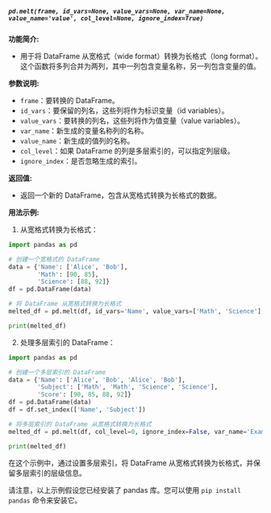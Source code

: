 ##### `pd.melt(frame, id_vars=None, value_vars=None, var_name=None, value_name='value', col_level=None, ignore_index=True)`
**功能简介:**
- 用于将 DataFrame 从宽格式（wide format）转换为长格式（long format）。这个函数将多列合并为两列，其中一列包含变量名称，另一列包含变量的值。

**参数说明:**
- `frame`：要转换的 DataFrame。
- `id_vars`：要保留的列名，这些列将作为标识变量（id variables）。
- `value_vars`：要转换的列名，这些列将作为值变量（value variables）。
- `var_name`：新生成的变量名称列的名称。
- `value_name`：新生成的值列的名称。
- `col_level`：如果 DataFrame 的列是多层索引的，可以指定列层级。
- `ignore_index`：是否忽略生成的索引。

**返回值:**
- 返回一个新的 DataFrame，包含从宽格式转换为长格式的数据。

**用法示例:**
1. 从宽格式转换为长格式：
```python
import pandas as pd

# 创建一个宽格式的 DataFrame
data = {'Name': ['Alice', 'Bob'],
        'Math': [90, 85],
        'Science': [88, 92]}
df = pd.DataFrame(data)

# 将 DataFrame 从宽格式转换为长格式
melted_df = pd.melt(df, id_vars='Name', value_vars=['Math', 'Science'], var_name='Subject', value_name='Score')

print(melted_df)
```
2. 处理多层索引的 DataFrame：
```python
import pandas as pd

# 创建一个多层索引的 DataFrame
data = {'Name': ['Alice', 'Bob', 'Alice', 'Bob'],
        'Subject': ['Math', 'Math', 'Science', 'Science'],
        'Score': [90, 85, 88, 92]}
df = pd.DataFrame(data)
df = df.set_index(['Name', 'Subject'])

# 将多层索引的 DataFrame 从宽格式转换为长格式
melted_df = pd.melt(df, col_level=0, ignore_index=False, var_name='Exam', value_name='Score')

print(melted_df)
```

在这个示例中，通过设置多层索引，将 DataFrame 从宽格式转换为长格式，并保留多层索引的层级信息。

请注意，以上示例假设您已经安装了 pandas 库。您可以使用 `pip install pandas` 命令来安装它。